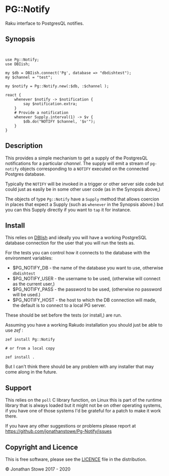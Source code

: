 # PG::Notify

Raku interface to PostgresQL notifies.

## Synopsis

```perl6


use Pg::Notify;
use DBIish;

my $db = DBIish.connect('Pg', database => "dbdishtest");
my $channel = "test";

my $notify = Pg::Notify.new(:$db, :$channel );

react {
    whenever $notify -> $notification {
        say $notification.extra;
    }
	# Provide a notification
	whenever Supply.interval(1) -> $v {
		$db.do("NOTIFY $channel, '$v'");
	}
}
```

## Description

This provides a simple mechanism to get a supply of the PostgresQL
notifications for a particular *channel*.  The supply will emit a stream
of ```pg-notify``` objects corresponding to a ```NOTIFY``` executed on
the connected Postgres database.

Typically the ```NOTIFY``` will be invoked in a trigger or other server
side code but could just as easily be in some other user code (as in
the Synopsis above,)

The objects of type ```Pg::Notify``` have a ```Supply``` method that
allows coercion in places that expect a Supply (such as ```whenever```
in the Synopsis above.) but you can this Supply directly if you want to
```tap``` it for instance.

## Install

This relies on [DBIish](https://github.com/perl6/DBIish) and ideally
you will have a working PostgreSQL database connection for the user that
you will run the tests as.

For the tests you can control how it connects to the database with the
environment variables:

*  $PG_NOTIFY_DB   - the name of the database you want to use, otherwise ```dbdishtest```
*  $PG_NOTIFY_USER - the username to be used, (otherwise will connect as the current user,)
*  $PG_NOTIFY_PASS - the password to be used, (otherwise no password will be used.)
*  $PG_NOTIFY_HOST - the host to which the DB connection will made, the default is to connect to a local PG server.

These should be set before the tests (or install,) are run.

Assuming you have a working Rakudo installation you should just
be able to use *zef* :

	zef install Pg::Notify

	# or from a local copy

	zef install .

But I can't think there should be any problem with any installer that may come along in the future.

## Support

This relies on the ```poll``` C library function, on Linux this is part
of the runtime library that is always loaded but it might not be on other
operating systems, if you have one of those systems I'd be grateful for
a patch to make it work there.

If you have any other suggestions or problems please report at
https://github.com/jonathanstowe/Pg-Notify/issues

## Copyright and Licence

This is free software, please see the [LICENCE](LICENCE) file in the distribution.

© Jonathan Stowe 2017 - 2020

